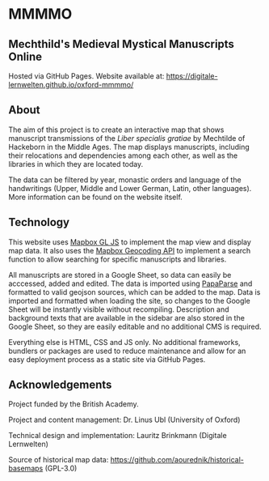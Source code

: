 # MMMMO
## Mechthild's Medieval Mystical Manuscripts Online

Hosted via GitHub Pages.
Website available at: https://digitale-lernwelten.github.io/oxford-mmmmo/

## About

The aim of this project is to create an interactive map that shows manuscript transmissions of the *Liber specialis gratiae* by Mechtilde of Hackeborn in the Middle Ages. The map displays manuscripts, including their relocations and dependencies among each other, as well as the libraries in which they are located today.

The data can be filtered by year, monastic orders and language of the handwritings (Upper, Middle and Lower German, Latin, other languages). More information can be found on the website itself.

## Technology

This website uses [Mapbox GL JS](https://docs.mapbox.com/mapbox-gl-js/) to implement the map view and display map data. It also uses the [Mapbox Geocoding API](https://docs.mapbox.com/api/search/geocoding/) to implement a search function to allow searching for specific manuscripts and libraries.

All manuscripts are stored in a Google Sheet, so data can easily be acccessed, added and edited. The data is imported using [PapaParse](https://www.papaparse.com/) and formatted to valid geojson sources, which can be added to the map. Data is imported and formatted when loading the site, so changes to the Google Sheet will be instantly visible without recompiling. Description and background texts that are available in the sidebar are also stored in the Google Sheet, so they are easily editable and no additional CMS is required.

Everything else is HTML, CSS and JS only. No additional frameworks, bundlers or packages are used to reduce maintenance and allow for an easy deployment process as a static site via GitHub Pages.

## Acknowledgements

Project funded by the British Academy.

Project and content management: Dr. Linus Ubl (University of Oxford)

Technical design and implementation: Lauritz Brinkmann (Digitale Lernwelten)

Source of historical map data: https://github.com/aourednik/historical-basemaps (GPL-3.0)